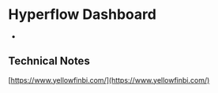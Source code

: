 # Hyperflow Dashboard



*





## Technical Notes

[https://www.yellowfinbi.com/](https://www.yellowfinbi.com/)
